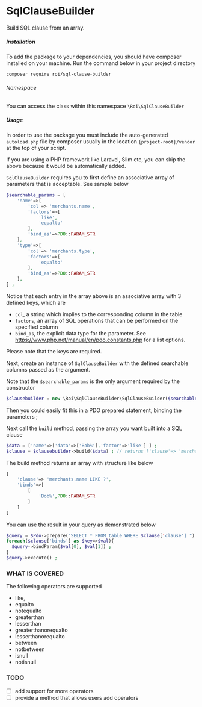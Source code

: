 # SqlClauseBuilder
Build SQL clause from an array.

##### Installation

To add the package to your dependencies, you should have composer installed on your machine. Run the command below in your project directory

 `composer require roi/sql-clause-builder`

###### Namespace

You can access the class within this namespace `\Roi\SqlClauseBuilder`

##### Usage

In order to use the package you must include the auto-generated `autoload.php` file by composer usually in the location `{project-root}/vendor` at the top of your script. 

If you are using a PHP framework like Laravel, Slim etc, you can skip the above because it would be automatically added. 

`SqlClauseBuilder` requires you to first define an associative array of parameters that is acceptable. See sample below 

```php
$searchable_params = [
    'name'=>[
        'col'=> 'merchants.name', 
        'factors'=>[
            'like',
            'equalto'
        ], 
        'bind_as'=>PDO::PARAM_STR
    ],
    'type'=>[
        'col'=> 'merchants.type', 
        'factors'=>[
            'equalto'
        ], 
        'bind_as'=>PDO::PARAM_STR
    ],
] ;
```

Notice that each entry in the array above is an associative array with 3 defined keys, which are 

* `col`, a string which implies to the corresponding column in the table 
* `factors`, an array of SQL operations that can be performed on the specified column
* `bind_as`, the explicit data type for the parameter. See https://www.php.net/manual/en/pdo.constants.php for a list options. 

Please note that the keys are required.

Next, create an instance of `SqlClauseBuilder` with the defined searchable columns passed as the argument.

Note that the `$searchable_params` is the only argument required by the constructor

```php
$clausebuilder = new \Roi\SqlClauseBuilder\SqlClauseBuilder($searchable_params) ;
```

Then you could easily fit this in a PDO prepared statement, binding the parameters ;

Next call the `build` method, passing the array you want built into a SQL clause

```php
$data = ['name'=>['data'=>['Bob%'],'factor'=>'like'] ] ;
$clause = $clausebuilder->build($data) ; // returns ['clause'=> 'merchants.name LIKE ?', 'binds'=>[ ['Bob%',PDO::PARAM_STR] ] ]
```

The build method returns an array with structure like below

```php
[
    'clause'=> 'merchants.name LIKE ?', 
    'binds'=>[ 
        [
            'Bob%',PDO::PARAM_STR
        ] 
    ] 
]
```

You can use the result in your query as demonstrated below

```php
$query = $Pdo->prepare("SELECT * FROM table WHERE $clause['clause'] ") ;
foreach($clause['binds'] as $key=>$val){
  $query->bindParam($val[0], $val[1]) ;
}
$query->execute() ;
```



### WHAT IS COVERED

The following operators are supported 

* like,
* equalto
* notequalto
* greaterthan
* lesserthan
* greaterthanorequalto
* lesserthanorequalto
* between
* notbetween
* isnull
* notisnull



### TODO

- [ ] add support for more operators
- [ ] provide a method that allows users add operators 
